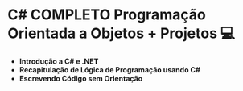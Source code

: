 # C# COMPLETO Programação Orientada a Objetos + Projetos :computer:

-  **Introdução a C# e .NET**
- **Recapitulação de Lógica de Programação usando C#**
- **Escrevendo Código sem Orientação**

